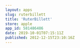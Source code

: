 ```yaml
---
layout: apps
slug: ruterbillett
title: 'RuterBillett'
store: apple
app_id: 581486486
date: 2019-10-01T07:15:11Z
published: 2012-12-15T23:10:16Z
---
```


